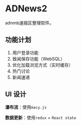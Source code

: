 # ADNews2

adnmb速报区整理软件。

## 功能计划

1. 用户登录功能
2. 致闻保存功能（WebSQL）
3. 优化加载浏览方式（实时缓存）
4. 热门讨论
5. 新闻速递

## UI 设计

**瀑布流**：使用`macy.js`

**数据更新**：使用`redux` + `React state`
